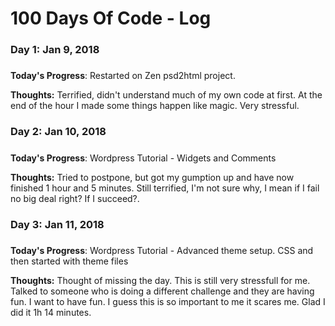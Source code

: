 # 100 Days Of Code - Log

### Day 1: Jan 9, 2018
##### 

**Today's Progress**: Restarted on Zen psd2html project.

**Thoughts:** Terrified, didn't understand much of my own code at first. At the end of the hour I made some things happen like magic. Very stressful.


### Day 2: Jan 10, 2018
##### 

**Today's Progress**: Wordpress Tutorial - Widgets and Comments

**Thoughts:** Tried to postpone, but got my gumption up and have now finished 1 hour and 5 minutes. Still terrified, I'm not sure why, I mean if I fail no big deal right? If I succeed?.


### Day 3: Jan 11, 2018
##### 

**Today's Progress**: Wordpress Tutorial - Advanced theme setup. CSS and then started with theme files

**Thoughts:** Thought of missing the day.  This is still very stressfull for me. Talked to someone who is doing a different challenge and they are having fun.  I want to have fun.  I guess this is so important to me it scares me. Glad I did it 1h 14 minutes.
